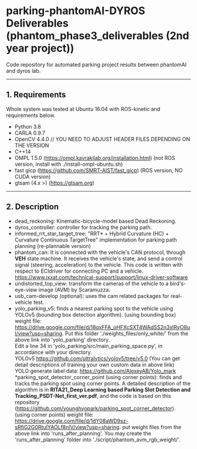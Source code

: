 # parking-phantomAI-DYROS Deliverables (phantom_phase3_deliverables (2nd year project))
Code repository for automated parking project results between phantomAI and dyros lab.

***
## 1. Requirements
Whole system was tested at Ubuntu 16.04 with ROS-kinetic and requirements below.
* Python 3.8
* CARLA 0.9.7
* OpenCV 4.4.0 // YOU NEED TO ADJUST HEADER FILES DEPENDING ON THE VERSION
* C++14
* OMPL 1.5.0 (https://ompl.kavrakilab.org/installation.html) (not ROS version, install with ./install-ompl-ubuntu.sh)
* fast gicp (https://github.com/SMRT-AIST/fast_gicp) (ROS version, NO CUDA version)
* gtsam (4.x >) (https://gtsam.org)
***
## 2. Description
* dead_reckoning: Kinematic-bicycle-model based Dead Reckoning.
* dyros_controller: controller for tracking the parking path.
* informed_rrt_star_target_tree: "RRT* + Hybrid Curvature (HC) + Curvature Continuous TargetTree" implementation for parking path planning (re-plannable version)
* phantom_can: It is connected with the vehicle's CAN protocol, through **VEH** state machine. It receives the vehicle's state, and send a control signal (steering, acceleration) to the vehicle. This code is written with respect to ECIdriver for connecting PC and a vehicle. https://www.ixxat.com/technical-support/support/linux-driver-software
* undistorted_top_view: transform the cameras of the vehicle to a bird's-eye-view image (AVM) by Scaramuzza.
* usb_cam-develop (optional): uses the cam related packages for real-vehicle test.
* yolo_parking_v5: finds a nearest parking spot to the vehicle using YOLOv5 (bounding box detection algorithm).
(using bounding box) weight file: https://drive.google.com/file/d/18qxFFA_oHFXcSXT4WAdSS2n3xlRyO8ul/view?usp=sharing. 
Put this folder './weights_files/only_white/' from the above link into 'yolo_parking' directory.  
Edit a line 34 in 'yolo_parking/src/main_parking_space.py', in accordance with your directory.  
YOLOv5 https://github.com/ultralytics/yolov5/tree/v5.0 
(You can get detail descriptions of training your own custom data in above link)  
YOLO generate label data: https://github.com/AlexeyAB/Yolo_mark  
*parking_spot_detector_corner_point (using corner points): finds and tracks the parking spot using corner points. A detailed description of the algorithm is in **RITA21_Deep Learning based Parking Slot Detection and Tracking_PSDT-Net_first_ver.pdf**, and the code is based on this repository (https://github.com/younghyopark/parking_spot_corner_detector).  
(using corner points) weight file: https://drive.google.com/file/d/1dY08aWD9sz-sRfjG2G0RtuIYAOLf8nlV/view?usp=sharing. put weight files from the above link into 'runs_after_planning'. You may create the 'runs_after_planning' folder into './script/phantom_avm_rgb_weight/'.
